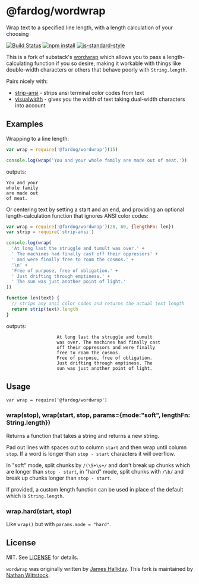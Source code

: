 # @fardog/wordwrap

Wrap text to a specified line length, with a length calculation of your choosing

[![Build Status][buildstatusimg]][buildstatus]
[![npm install][npminstallimg]][npminstall]
[![js-standard-style][jsstandardimg]][jsstandard]

This is a fork of substack's [wordwrap][] which allows you to pass a
length-calculating function if you so desire, making it workable with things
like double-width characters or others that behave poorly with `String.length`.

Pairs nicely with:

- [strip-ansi][] - strips ansi terminal color codes from text
- [visualwidth][] - gives you the width of text taking dual-width characters
  into account

## Examples

Wrapping to a line length:

```javascript
var wrap = require('@fardog/wordwrap')(15)

console.log(wrap('You and your whole family are made out of meat.'))
```

outputs:

```text
You and your
whole family
are made out
of meat.
```

Or centering text by setting a start and an end, and providing an optional
length-calculation function that ignores ANSI color codes:

```javascript
var wrap = require('@fardog/wordwrap')(20, 60, {lengthFn: len})
var strip = require('strip-ansi')

console.log(wrap(
  'At long last the struggle and tumult was over.' +
  ' The machines had finally cast off their oppressors' +
  ' and were finally free to roam the cosmos.' +
  '\n' +
  'Free of purpose, free of obligation.' +
  ' Just drifting through emptiness.' +
  ' The sun was just another point of light.'
))

function len(text) {
  // strips any ansi color codes and returns the actual text length
  return strip(text).length
}
```

outputs:

```text
                   At long last the struggle and tumult
                   was over. The machines had finally cast
                   off their oppressors and were finally
                   free to roam the cosmos.
                   Free of purpose, free of obligation.
                   Just drifting through emptiness. The
                   sun was just another point of light.
```

## Usage

`var wrap = require('@fardog/wordwrap')`

### wrap(stop), wrap(start, stop, params={mode:"soft", lengthFn: String.length})

Returns a function that takes a string and returns a new string.

Pad out lines with spaces out to column `start` and then wrap until column
`stop`. If a word is longer than `stop - start` characters it will overflow.

In "soft" mode, split chunks by `/(\S+\s+/` and don't break up chunks which are
longer than `stop - start`, in "hard" mode, split chunks with `/\b/` and break
up chunks longer than `stop - start`.

If provided, a custom length function can be used in place of the default which
is `String.length`.

### wrap.hard(start, stop)

Like `wrap()` but with `params.mode = "hard"`.

## License

MIT. See [LICENSE](./LICENSE) for details.

`wordwrap` was originally written by [James Halliday][substack]. This fork is
maintained by [Nathan Wittstock][fardog].

[substack]: https://github.com/substack
[fardog]: https://github.com/fardog
[wordwrap]: https://github.com/substack/node-wordwrap
[visualwidth]: https://www.npmjs.com/package/visualwidth
[strip-ansi]: https://www.npmjs.com/package/strip-ansi

[buildstatus]: https://travis-ci.org/fardog/node-wordwrap
[npminstall]: https://www.npmjs.org/package/node-wordwrap
[jsstandard]: https://github.com/feross/standard
[buildstatusimg]: http://img.shields.io/travis/fardog/node-wordwrap/master.svg?style=flat-square
[npminstallimg]: http://img.shields.io/npm/dm/node-wordwrap.svg?style=flat-square
[jsstandardimg]: https://img.shields.io/badge/code%20style-standard-brightgreen.svg?style=flat-square
